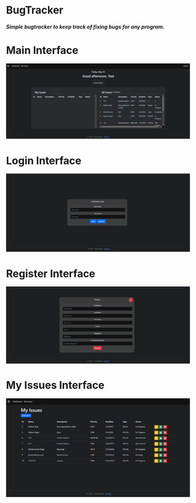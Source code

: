 # BugTracker

<h4><i>Simple bugtracker to keep track of fixing bugs for any program.</i></h4>

# Main Interface

<img src=./Content/assets/main.PNG>

# Login Interface

<img src=./Content/assets/login.PNG>

# Register Interface

<img src=./Content/assets/register.PNG>

# My Issues Interface

<img src=./Content/assets/create.PNG>